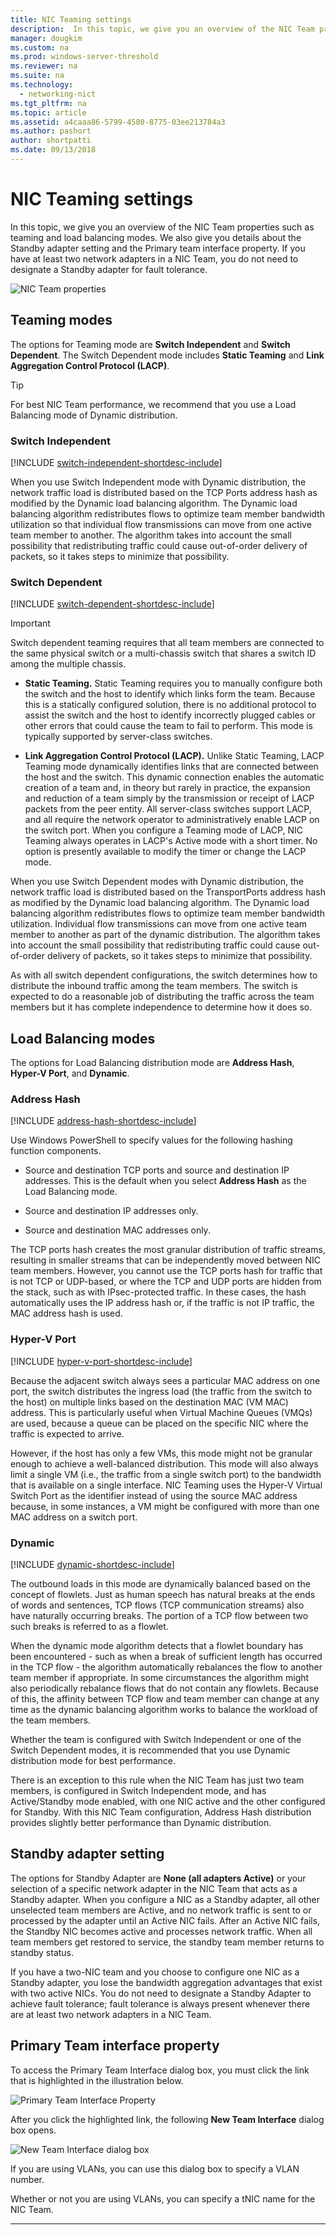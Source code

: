 ```yaml
---
title: NIC Teaming settings
description:  In this topic, we give you an overview of the NIC Team properties such as teaming and load balancing modes. We also give you details about the Standby adapter setting and the Primary team interface property. If you have at least two network adapters in a NIC Team, you do not need to designate a Standby adapter for fault tolerance.
manager: dougkim
ms.custom: na
ms.prod: windows-server-threshold
ms.reviewer: na
ms.suite: na
ms.technology: 
  - networking-nict
ms.tgt_pltfrm: na
ms.topic: article
ms.assetid: a4caaa86-5799-4580-8775-03ee213784a3
ms.author: pashort
author: shortpatti
ms.date: 09/13/2018
---
```



# NIC Teaming settings
In this topic, we give you an overview of the NIC Team properties such as teaming and load balancing modes. We also give you details about the Standby adapter setting and the Primary team interface property. If you have at least two network adapters in a NIC Team, you do not need to designate a Standby adapter for fault tolerance.


  
![NIC Team properties](../../media/Create-a-New-NIC-Team-on-a-Host-Computer-or-VM/nict_06_properties.jpg)  

## Teaming modes 
The options for Teaming mode are **Switch Independent** and **Switch Dependent**. The Switch Dependent mode includes **Static Teaming** and **Link Aggregation Control Protocol (LACP)**. 

>[!TIP]
>For best NIC Team performance, we recommend that you use a Load Balancing mode of Dynamic distribution.  
  
### Switch Independent
  
[!INCLUDE [switch-independent-shortdesc-include](../../includes/switch-independent-shortdesc-include.md)] 
  
When you use Switch Independent mode with Dynamic distribution, the network traffic load is distributed based on the TCP Ports address hash as modified by the Dynamic load balancing algorithm. The Dynamic load balancing algorithm redistributes flows to optimize team member bandwidth utilization so that individual flow transmissions can move from one active team member to another. The algorithm takes into account the small possibility that redistributing traffic could cause out-of-order delivery of packets, so it takes steps to minimize that possibility.  
  
### Switch Dependent  

[!INCLUDE [switch-dependent-shortdesc-include](../../includes/switch-dependent-shortdesc-include.md)]  
  
> [!IMPORTANT]  
> Switch dependent teaming requires that all team members are connected to the same physical switch or a multi-chassis switch that shares a switch ID among the multiple chassis.


- **Static Teaming.** Static Teaming requires you to manually configure both the switch and the host to identify which links form the team. Because this is a statically configured solution, there is no additional protocol to assist the switch and the host to identify incorrectly plugged cables or other errors that could cause the team to fail to perform. This mode is typically supported by server-class switches.

- **Link Aggregation Control Protocol (LACP).** Unlike Static Teaming, LACP Teaming mode dynamically identifies links that are connected between the host and the switch. This dynamic connection enables the automatic creation of a team and, in theory but rarely in practice, the expansion and reduction of a team simply by the transmission or receipt of LACP packets from the peer entity. All server-class switches support LACP, and all require the network operator to administratively enable LACP on the switch port. When you configure a Teaming mode of LACP, NIC Teaming always operates in LACP's Active mode with a short timer.  No option is presently available to modify the timer or change the LACP mode.


When you use Switch Dependent modes with Dynamic distribution, the network traffic load is distributed based on the TransportPorts address hash as modified by the Dynamic load balancing algorithm.  The Dynamic load balancing algorithm redistributes flows to optimize team member bandwidth utilization. Individual flow transmissions can move from one active team member to another as part of the dynamic distribution. The algorithm takes into account the small possibility that redistributing traffic could cause out-of-order delivery of packets, so it takes steps to minimize that possibility.  
  
As with all switch dependent configurations, the switch determines how to distribute the inbound traffic among the team members.  The switch is expected to do a reasonable job of distributing the traffic across the team members but it has complete independence to determine how it does so.  


## Load Balancing modes  
The options for Load Balancing distribution mode are **Address Hash**, **Hyper-V Port**, and **Dynamic**.  
  
### Address Hash
  
[!INCLUDE [address-hash-shortdesc-include](../../includes/address-hash-shortdesc-include.md)]
  
Use Windows PowerShell to specify values for the following hashing function components.  
  
-   Source and destination TCP ports and source and destination IP addresses. This is the default when you select **Address Hash** as the Load Balancing mode.  
  
-   Source and destination IP addresses only.  
  
-   Source and destination MAC addresses only.  
  
The TCP ports hash creates the most granular distribution of traffic streams, resulting in smaller streams that can be independently moved between NIC team members. However, you cannot use the TCP ports hash for traffic that is not TCP or UDP-based, or where the TCP and UDP ports are hidden from the stack, such as with IPsec-protected traffic. In these cases, the hash automatically uses the IP address hash or, if the traffic is not IP traffic, the MAC address hash is used.  
  
### Hyper-V Port
  
[!INCLUDE [hyper-v-port-shortdesc-include](../../includes/hyper-v-port-shortdesc-include.md)]  
  
Because the adjacent switch always sees a particular MAC address on one port, the switch distributes the ingress load (the traffic from the switch to the host) on multiple links based on the destination MAC (VM MAC) address. This is particularly useful when Virtual Machine Queues (VMQs) are used, because a queue can be placed on the specific NIC where the traffic is expected to arrive.  
  
However, if the host has only a few VMs, this mode might not be granular enough to achieve a well-balanced distribution. This mode will also always limit a single VM (i.e., the traffic from a single switch port) to the bandwidth that is available on a single interface. NIC Teaming uses the Hyper-V Virtual Switch Port as the identifier instead of using the source MAC address because, in some instances, a VM might be configured with more than one MAC address on a switch port.  
  
### Dynamic
  
[!INCLUDE [dynamic-shortdesc-include](../../includes/dynamic-shortdesc-include.md)]
  
The outbound loads in this mode are dynamically balanced based on the concept of flowlets. Just as human speech has natural breaks at the ends of words and sentences, TCP flows (TCP communication streams) also have naturally occurring breaks. The portion of a TCP flow between two such breaks is referred to as a flowlet.  
  
When the dynamic mode algorithm detects that a flowlet boundary has been encountered - such as when a break of sufficient length has occurred in the TCP flow - the algorithm automatically rebalances the flow to another team member if appropriate.  In some circumstances the algorithm might also periodically rebalance flows that do not contain any flowlets. Because of this, the affinity between TCP flow and team member can change at any time as the dynamic balancing algorithm works to balance the workload of the team members.  
  
Whether the team is configured with Switch Independent or one of the Switch Dependent modes, it is recommended that you use Dynamic distribution mode for best performance.  
  
There is an exception to this rule when the NIC Team has just two team members, is configured in Switch Independent mode, and has Active/Standby mode enabled, with one NIC active and the other configured for Standby. With this NIC Team configuration, Address Hash distribution provides slightly better performance than Dynamic distribution.  


## Standby adapter setting  
The options for Standby Adapter are **None (all adapters Active)** or your selection of a specific network adapter in the NIC Team that acts as a Standby adapter. When you configure a NIC as a Standby adapter, all other unselected team members are Active, and no network traffic is sent to or processed by the adapter until an Active NIC fails. After an Active NIC fails, the Standby NIC becomes active and processes network traffic. When all team members get restored to service, the standby team member returns to standby status.  

If you have a two-NIC team and you choose to configure one NIC as a Standby adapter, you lose the bandwidth aggregation advantages that exist with two active NICs.  You do not need to designate a Standby Adapter to achieve fault tolerance; fault tolerance is always present whenever there are at least two network adapters in a NIC Team.
 
  
## Primary Team interface property  
To access the Primary Team Interface dialog box, you must click the link that is highlighted in the illustration below.  
  
![Primary Team Interface Property](../../media/Create-a-New-NIC-Team-on-a-Host-Computer-or-VM/nict_10_primaryteaminterface.jpg)  
  
After you click the highlighted link, the following **New Team Interface** dialog box opens.  
  
![New Team Interface dialog box](../../media/Create-a-New-NIC-Team-on-a-Host-Computer-or-VM/nict_newteaminterface.jpg)  
  
If you are using VLANs, you can use this dialog box to specify a VLAN number.  
  
Whether or  not you are using VLANs, you can specify a tNIC name for the NIC Team.  
  


---